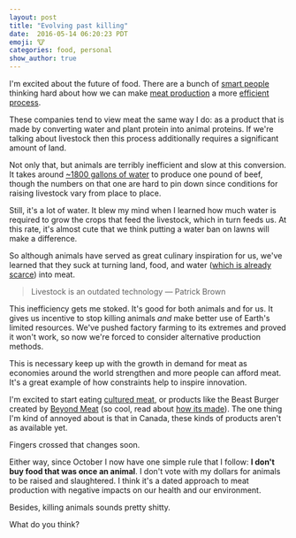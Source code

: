 ```yaml
---
layout: post
title: "Evolving past killing"
date:  2016-05-14 06:20:23 PDT
emoji: 🐮
categories: food, personal
show_author: true
---
```


I'm excited about the future of food. There are a bunch of [smart people][gates-future-food]
thinking hard about how we can make [meat production][mosa-meat] a more [efficient process][impossible-foods].

These companies tend to view meat the same way I do: as a product that is made
by converting water and plant protein into animal proteins. If we're talking
about livestock then this process additionally requires a significant amount of
land.

Not only that, but animals are terribly inefficient and slow at this conversion.
It takes around [~1800 gallons of water][water-beef] to produce one pound of beef,
though the numbers on that one are hard to pin down since conditions for raising
livestock vary from place to place.

Still, it's a lot of water. It blew my mind when I learned how much water is
required to grow the crops that feed the livestock, which in turn feeds us. At
this rate, it's almost cute that we think putting a water ban on lawns will make
a difference.

So although animals have served as great culinary inspiration for us, we've
learned that they suck at turning land, food, and water
([which is already scarce][water-scarcity]) into meat.

> Livestock is an outdated technology
> — Patrick Brown

This inefficiency gets me stoked. It's good for both animals and for us. It gives us
incentive to stop killing animals _and_ make better use of Earth's limited resources.
We've pushed factory farming to its extremes and proved it won't work, so now we're
forced to consider alternative production methods.

This is necessary keep up with the growth in demand for meat as economies around
the world strengthen and more people can afford meat. It's a great example of
how constraints help to inspire innovation.

I'm excited to start eating [cultured meat][memphis-meats], or products like the
Beast Burger created by [Beyond Meat][beyond-meat] (so cool, read about
[how its made][beyond-meat-feature]). The one thing I'm kind of annoyed about is that in Canada, these
kinds of products aren't as available yet.

Fingers crossed that changes soon.

Either way, since October I now have one simple rule that I follow: **I don't
buy food that was once an animal**. I don't vote with my dollars for animals to
be raised and slaughtered. I think it's a dated approach to meat production with
negative impacts on our health and our environment.

Besides, killing animals sounds pretty shitty.

What do you think?

[impossible-foods]: //impossiblefoods.com/
[beyond-meat]: //beyondmeat.com/
[beyond-meat-feature]: //www.outsideonline.com/1928211/top-secret-food-will-change-way-you-eat
[memphis-meats]: //www.memphismeats.com/
[mosa-meat]: //www.bbc.com/news/science-environment-34540193
[gates-future-food]: //www.gatesnotes.com/About-Bill-Gates/Future-of-Food
[water-beef]: //foodtank.com/news/2013/12/why-meat-eats-resources
[water-scarcity]: //www.worldwildlife.org/threats/water-scarcity
